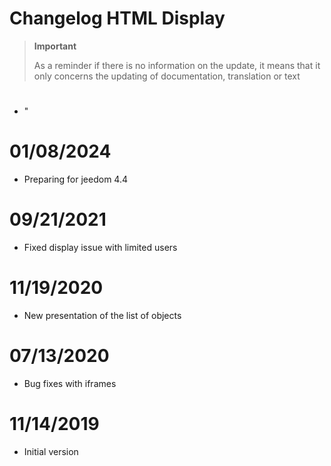 # Changelog HTML Display

>**Important**
>
>As a reminder if there is no information on the update, it means that it only concerns the updating of documentation, translation or text

# 

- "

# 01/08/2024

- Preparing for jeedom 4.4

# 09/21/2021

- Fixed display issue with limited users

# 11/19/2020

- New presentation of the list of objects

# 07/13/2020

- Bug fixes with iframes

# 11/14/2019

- Initial version
